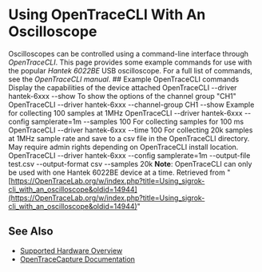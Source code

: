 # Using OpenTraceCLI With An Oscilloscope
Oscilloscopes can be controlled using a command-line interface through *OpenTraceCLI*. This page provides some example commands for use with the popular *Hantek 6022BE* USB oscilloscope. For a full list of commands, see the *OpenTraceCLI manual*. ## Example OpenTraceCLI commands Display the capabilities of the device attached OpenTraceCLI --driver hantek-6xxx --show To show the options of the channel group "CH1" OpenTraceCLI --driver hantek-6xxx --channel-group CH1 --show Example for collecting 100 samples at 1MHz OpenTraceCLI --driver hantek-6xxx --config samplerate=1m --samples 100 For collecting samples for 100 ms OpenTraceCLI --driver hantek-6xxx --time 100 For collecting 20k samples at 1MHz sample rate and save to a csv file in the OpenTraceCLI directory. May require admin rights depending on OpenTraceCLI install location. OpenTraceCLI --driver hantek-6xxx --config samplerate=1m --output-file test.csv --output-format csv --samples 20k **Note**: OpenTraceCLI can only be used with one Hantek 6022BE device at a time.
Retrieved from "[https://OpenTraceLab.org/w/index.php?title=Using_sigrok-cli_with_an_oscilloscope&oldid=14944](https://OpenTraceLab.org/w/index.php?title=Using_sigrok-cli_with_an_oscilloscope&oldid=14944)"
## See Also
- [Supported Hardware Overview](../supported-hardware.md)
- [OpenTraceCapture Documentation](../../opentracecapture/overview.md)
